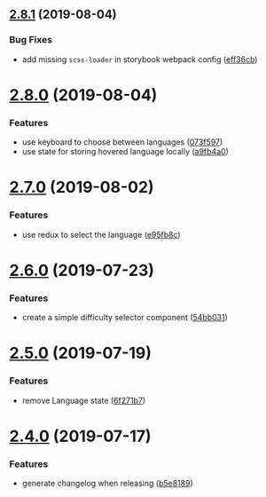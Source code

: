 ## [2.8.1](https://github.com/cycle-game/Cycle/compare/v2.8.0...v2.8.1) (2019-08-04)


### Bug Fixes

* add missing `scss-loader` in storybook webpack config ([eff36cb](https://github.com/cycle-game/Cycle/commit/eff36cb))

# [2.8.0](https://github.com/cycle-game/Cycle/compare/v2.7.0...v2.8.0) (2019-08-04)


### Features

* use keyboard to choose between languages ([073f597](https://github.com/cycle-game/Cycle/commit/073f597))
* use state for storing hovered language locally ([a9fb4a0](https://github.com/cycle-game/Cycle/commit/a9fb4a0))

# [2.7.0](https://github.com/cycle-game/Cycle/compare/v2.6.0...v2.7.0) (2019-08-02)


### Features

* use redux to select the language ([e95fb8c](https://github.com/cycle-game/Cycle/commit/e95fb8c))

# [2.6.0](https://github.com/cycle-game/Cycle/compare/v2.5.0...v2.6.0) (2019-07-23)


### Features

* create a simple difficulty selector component ([54bb031](https://github.com/cycle-game/Cycle/commit/54bb031))

# [2.5.0](https://github.com/cycle-game/Cycle/compare/v2.4.0...v2.5.0) (2019-07-19)


### Features

* remove Language state ([6f271b7](https://github.com/cycle-game/Cycle/commit/6f271b7))

# [2.4.0](https://github.com/cycle-game/Cycle/compare/v2.3.0...v2.4.0) (2019-07-17)


### Features

* generate changelog when releasing ([b5e8189](https://github.com/cycle-game/Cycle/commit/b5e8189))
